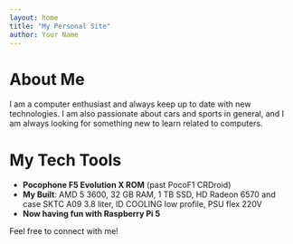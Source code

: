 ```yaml
---
layout: home
title: "My Personal Site"
author: Your Name
---
```


# About Me

I am a computer enthusiast and always keep up to date with new technologies. I am also passionate about cars and sports in general, and I am always looking for something new to learn related to computers.

# My Tech Tools

- **Pocophone F5 Evolution X ROM** (past PocoF1 CRDroid)
- **My Built**: AMD 5 3600, 32 GB RAM, 1 TB SSD, HD Radeon 6570 and case SKTC A09 3.8 liter, ID COOLING low profile, PSU flex 220V
- **Now having fun with Raspberry Pi 5**

Feel free to connect with me!
